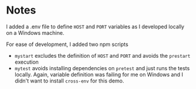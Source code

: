 # Notes

I added a .env file to define `HOST` and `PORT` variables as I developed locally on a Windows machine.

For ease of development, I added two npm scripts

- `mystart` excludes the definition of `HOST` and `PORT` and avoids the `prestart` execution
- `mytest` avoids installing dependencies on `pretest` and just runs the tests locally. Again, variable definition was failing for me on Windows and I didn't want to install `cross-env` for this demo.
